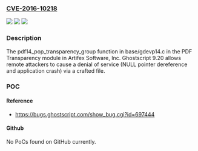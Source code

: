 ### [CVE-2016-10218](https://cve.mitre.org/cgi-bin/cvename.cgi?name=CVE-2016-10218)
![](https://img.shields.io/static/v1?label=Product&message=n%2Fa&color=blue)
![](https://img.shields.io/static/v1?label=Version&message=n%2Fa&color=blue)
![](https://img.shields.io/static/v1?label=Vulnerability&message=n%2Fa&color=brighgreen)

### Description

The pdf14_pop_transparency_group function in base/gdevp14.c in the PDF Transparency module in Artifex Software, Inc. Ghostscript 9.20 allows remote attackers to cause a denial of service (NULL pointer dereference and application crash) via a crafted file.

### POC

#### Reference
- https://bugs.ghostscript.com/show_bug.cgi?id=697444

#### Github
No PoCs found on GitHub currently.

